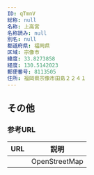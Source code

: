 ```yaml
---
ID: qTmnV
総称: null
名称: 上高宮
名称読み: null
別名: null
都道府県: 福岡県
区域: 宗像市
緯度: 33.8273858
経度: 130.5142023
郵便番号: 8113505
住所: 福岡県宗像市田島２２４１
---
```


## その他

### 参考URL

| URL | 説明          |
| --- | ------------- |
|     | OpenStreetMap |
